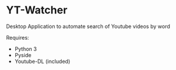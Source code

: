 # YT-Watcher

Desktop Application to automate search of Youtube videos by word

Requires:

* Python 3  
* Pyside
* Youtube-DL (included)
